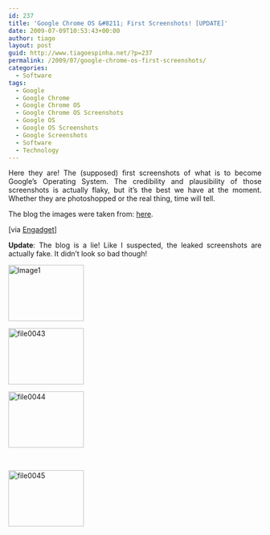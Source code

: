 ```yaml
---
id: 237
title: 'Google Chrome OS &#8211; First Screenshots! [UPDATE]'
date: 2009-07-09T10:53:43+00:00
author: tiago
layout: post
guid: http://www.tiagoespinha.net/?p=237
permalink: /2009/07/google-chrome-os-first-screenshots/
categories:
  - Software
tags:
  - Google
  - Google Chrome
  - Google Chrome OS
  - Google Chrome OS Screenshots
  - Google OS
  - Google OS Screenshots
  - Google Screenshots
  - Software
  - Technology
---
```

<p style="text-align: justify;">
  Here they are! The (supposed) first screenshots of what is to become Google&#8217;s Operating System. The credibility and plausibility of those screenshots is actually flaky, but it&#8217;s the best we have at the moment. Whether they are photoshopped or the real thing, time will tell.
</p>

<p style="text-align: justify;">
  The blog the images were taken from: <a href="http://chromeosleak.wordpress.com/" target="_blank">here</a>.
</p>

<p style="text-align: justify;">
  [via <a href="http://www.engadget.com/2009/07/09/first-google-chrome-os-screenshots-leaked/" target="_blank">Engadget</a>]
</p>

<p style="text-align: justify;">
  <strong>Update</strong>: The blog is a lie! Like I suspected, the leaked screenshots are actually fake. It didn&#8217;t look so bad though!
</p>

<div id='gallery-2' class='gallery galleryid-237 gallery-columns-3 gallery-size-thumbnail'>
  <dl class='gallery-item'>
    <dt class='gallery-icon landscape'>
      <a href='https://www.tiagoespinha.net/2009/07/google-chrome-os-first-screenshots/file0042/'><img width="150" height="112" src="https://www.tiagoespinha.net/wp-content/uploads/2009/07/file0042.jpg" class="attachment-thumbnail size-thumbnail" alt="Image1" /></a>
    </dt>
  </dl>
  
  <dl class='gallery-item'>
    <dt class='gallery-icon landscape'>
      <a href='https://www.tiagoespinha.net/2009/07/google-chrome-os-first-screenshots/file0043/'><img width="150" height="112" src="https://www.tiagoespinha.net/wp-content/uploads/2009/07/file0043.jpg" class="attachment-thumbnail size-thumbnail" alt="file0043" /></a>
    </dt>
  </dl>
  
  <dl class='gallery-item'>
    <dt class='gallery-icon landscape'>
      <a href='https://www.tiagoespinha.net/2009/07/google-chrome-os-first-screenshots/file0044/'><img width="150" height="112" src="https://www.tiagoespinha.net/wp-content/uploads/2009/07/file0044.jpg" class="attachment-thumbnail size-thumbnail" alt="file0044" /></a>
    </dt>
  </dl>
  
  <br style="clear: both" />
  
  <dl class='gallery-item'>
    <dt class='gallery-icon landscape'>
      <a href='https://www.tiagoespinha.net/2009/07/google-chrome-os-first-screenshots/file0045/'><img width="150" height="112" src="https://www.tiagoespinha.net/wp-content/uploads/2009/07/file0045.jpg" class="attachment-thumbnail size-thumbnail" alt="file0045" /></a>
    </dt>
  </dl>
  
  <br style='clear: both' />
</div>
